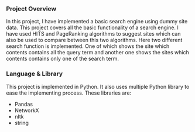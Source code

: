 ### Project Overview

In this project, I have implemented a basic search engine using dummy site data. This project covers all the basic functionality of a search engine. I have used HITS and PageRanking algorithms to suggest sites which can also be used to compare between this two algorithms. Here two different search function is implemented. One of which shows the site which contents contains all the query term and another one shows the sites which contents contains only one of the search term.

### Language & Library

This project is implemented in Python. It also uses multiple Python library to ease the implementing process. These libraries are:

- Pandas
- NetworkX
- nltk
- string

